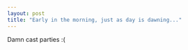 ```yaml
---
layout: post
title: "Early in the morning, just as day is dawning..."
---
```

Damn cast parties :(

